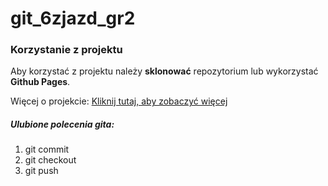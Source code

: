# git_6zjazd_gr2

### Korzystanie z projektu 
Aby korzystać z projektu należy **sklonować** repozytorium lub wykorzystać __Github Pages__. 

Więcej o projekcie:
[Kliknij tutaj, aby zobaczyć więcej](https://www.wsb.pl/wroclaw)

##### Ulubione polecenia gita:
1. git commit
2. git checkout
3. git push
